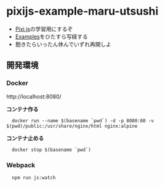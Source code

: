 # pixijs-example-maru-utsushi
- [Pixi.js](https://www.pixijs.com/)の学習用にするぞ
- [Examples](https://pixijs.io/examples/)をひたすら写経する
- 飽きたらいったん休んでいずれ再開しよ

## 開発環境

### Docker
http://localhost:8080/

**コンテナ作る**
```zash
  docker run --name $(basename `pwd`) -d -p 8080:80 -v $(pwd)/public:/usr/share/nginx/html nginx:alpine
```
**コンテナ止める**
```zash
  docker stop $(basename `pwd`)
```

### Webpack
```zash
  npm run js:watch
```